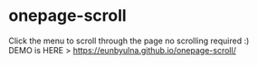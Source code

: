 # onepage-scroll

Click the menu to scroll through the page no scrolling required :)<br>
DEMO is HERE > https://eunbyulna.github.io/onepage-scroll/
